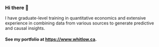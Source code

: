 ### Hi there 👋

I have graduate-level training in quantitative economics and extensive experience in combining data from various sources to generate predictive and causal insights.

#### See my portfolio at https://www.whitlow.ca.

<!--
**stevenwhitlow/stevenwhitlow** is a ✨ _special_ ✨ repository because its `README.md` (this file) appears on your GitHub profile.

Here are some ideas to get you started:

- 🔭 I’m currently working on ...
- 🌱 I’m currently learning ...
- 👯 I’m looking to collaborate on ...
- 🤔 I’m looking for help with ...
- 💬 Ask me about ...
- 📫 How to reach me: ...
- 😄 Pronouns: ...
- ⚡ Fun fact: ...
-->
